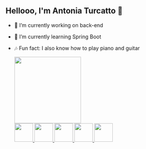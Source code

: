 ## Hellooo, I'm Antonia Turcatto 🤠

- 🔭 I’m currently working on back-end
- 🌱 I’m currently learning Spring Boot
- 🎶 Fun fact: I also know how to play piano and guitar

  <div>
    <a href="https://github.com/AntoniaTurcatto">
      <img height="180em" src="https://github-readme-stats.vercel.app/api/top-langs/?username=AntoniaTurcatto&theme=ocean_dark&layout=compact"/>
  </div>

  <div>
    <img height="50em" src="https://cdn.jsdelivr.net/gh/devicons/devicon@latest/icons/java/java-original.svg" />
    <img height="50em" src="https://cdn.jsdelivr.net/gh/devicons/devicon@latest/icons/kotlin/kotlin-original.svg" />
    <img height="50em" src="https://cdn.jsdelivr.net/gh/devicons/devicon@latest/icons/spring/spring-original-wordmark.svg" />
    <!--<img height="50em" src="https://cdn.jsdelivr.net/gh/devicons/devicon@latest/icons/amazonwebservices/amazonwebservices-original-wordmark.svg" /> -->
    <img height="50em" src="https://cdn.jsdelivr.net/gh/devicons/devicon@latest/icons/sqlite/sqlite-original.svg" />
    <img height="50em" src="https://cdn.jsdelivr.net/gh/devicons/devicon@latest/icons/mysql/mysql-original-wordmark.svg" />
  </div>
